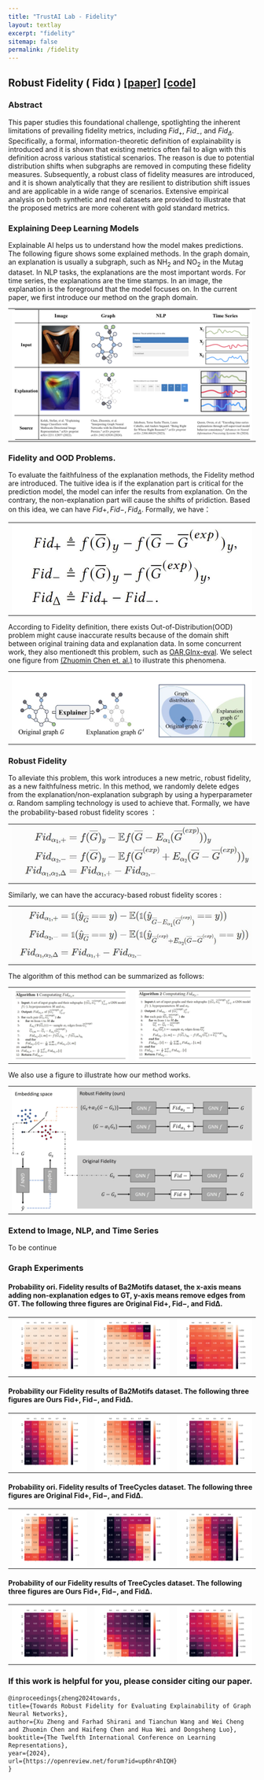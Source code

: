 ```yaml
---
title: "TrustAI Lab - Fidelity"
layout: textlay
excerpt: "fidelity"
sitemap: false
permalink: /fidelity
---
```


## Robust Fidelity ( Fidα )  [[paper]](https://openreview.net/pdf?id=up6hr4hIQH) [[code]](https://github.com/AslanDing/Fidelity) 

### Abstract
This paper studies this foundational challenge, spotlighting the inherent limitations of prevailing fidelity metrics, including  $Fid_+$, $Fid_−$, and $Fid_\Delta$. Specifically, a formal, information-theoretic definition of explainability is introduced and it is shown that existing metrics often fail to align with this definition across various statistical scenarios. The reason is due to potential distribution shifts when subgraphs are removed in computing these fidelity measures. 
Subsequently, a robust class of fidelity measures are introduced, and it is shown analytically that they are resilient to distribution shift issues and are applicable in a wide range of scenarios. Extensive empirical analysis on both synthetic and real datasets are provided to illustrate that the proposed metrics are more coherent with gold standard metrics.

### Explaining Deep Learning Models
Explainable AI helps us to understand how the model makes predictions. The following figure shows some explained methods. In the graph domain, an explanation is usually a subgraph, such as NH$_2$ and NO$_2$ in the Mutag dataset. In NLP tasks, the explanations are the most important words. For time series, the explanations are the time stamps. In an image, the explanation is the foreground that the model focuses on. In the current paper, we first introduce our method on the graph domain.
 
<center class="explain">
<table>
  <tr>
    <td><img src="../images/fidelity/fidelity_explanation.png"  width = "100%" alt="" align=center /> </td>
  </tr>
 </table>
</center>

<!---
### Metric
How to evaluate the explanation method is a challenge due to some problems such as lack of ground truth, multi-motifs and etc. In an image or sentence, it is for humans to understand the context concepts and know if the explanations are correct. However, in the graph and time series domain, humans extract context concepts hard. A tactical way is to compare ground truth with explanation results, so some common metrics, such as accuracy, recall, AUC, and etc, can be easily transferred to explainable AI. In graph explanation methods, some synthetic datasets, such as ba2shapes, and ba2motifs, are introduced to evaluate the explanation methods. The shortcoming of this metric is obvious. The real-world datasets are more complex than synthetic datasets and hard to obtain ground truth.
-->

### Fidelity and OOD Problems.
To evaluate the faithfulness of the explanation methods, the Fidelity method are introduced. The tuitive idea is if the explanation part is critical for the prediction model, the model can infer the results from explanation. On the contrary, the non-explanation part will cause the shifts of pridiction. Based on this idea, we can have $Fid+, Fid-, Fid_\Delta$. Formally, we have：

<center class="metric">
<table>
  <tr>
    <td><img src="../images/fidelity/ori_fidelity.JPG"  width = "100%" alt="" align=center /> </td>
  </tr>
 </table>
</center>

<!--
Fidelity provides another method to evaluate the faithfulness of the explanation, which can be applied to real-world datasets. 
-->

According to Fidelity definition, there exists Out-of-Distribution(OOD) problem might cause inaccurate results because of the domain shift between original training data and explanation data. In some concurrent work, they also mentionedt this problem, such as [OAR](https://proceedings.neurips.cc/paper_files/paper/2023/file/e55c2f3fdde519014c879aa3554414c0-Paper-Conference.pdf),[GInx-eval](https://arxiv.org/abs/2309.16223). We select one figure from [(Zhuomin Chen et. al.)](https://arxiv.org/pdf/2402.02036.pdf) to illustrate this phenomena.
<center class="ood">
<table>
  <tr>
    <td><img src="../images/fidelity/OOD.JPG"  width = "100%" alt="" align=center /> </td>
  </tr>
 </table>
</center>


### Robust Fidelity


To alleviate this problem, this work introduces a new metric, robust fidelity, as a new faithfulness metric. In this method, we randomly delete edges from the explanation/non-explanation subgraph by using a hyperparameter $\alpha$. Random sampling technology is used to achieve that. Formally, we have the probability-based robust fidelity scores ： 
<center class="robust_fid">
<table>
  <tr>
    <td><img src="../images/fidelity/prob_robust_fid.JPG"  width = "100%" alt="" align=center /> </td>
  </tr>
 </table>
</center>
Similarly, we can have the accuracy-based robust fidelity scores :
<center class="robust_fid">
<table>
  <tr>
    <td><img src="../images/fidelity/acc_robust_fid.JPG"  width = "100%" alt="" align=center /> </td>
  </tr>
 </table>
</center>

The algorithm of this method can be summarized as follows:
<center class="algorithm">
<table>
  <tr>
    <td><img src="../images/fidelity/algorithm1.JPG"  width = "100%" alt="" align=center /> </td>
    <td><img src="../images/fidelity/algorithm2.JPG"  width = "100%" alt="" align=center /> </td>
  </tr>
 </table>
</center>

We also use a figure to illustrate how our method works.

<center class="ba2">
<table>
  <tr>
    <td><img src="../images/fidelity/fid_alpha.jpg"  width = "100%" alt="" align=center /> </td>
  </tr>
 </table>

</center>


### Extend to Image, NLP, and Time Series

To be continue


###  Graph Experiments
#### Probability ori. Fidelity results of Ba2Motifs dataset, the x-axis means adding non-explanation edges to GT, y-axis means remove edges from GT. The following three figures are Original Fid+, Fid−, and Fid∆.

<center class="ba2">
<table>
  <tr>
    <td><img src="../images/fidelity/GNN_ba2_results_ori_fid_1fid_plus prob.png"  width = "100%" alt="" align=center /> </td>
    <td><img src="../images/fidelity//GNN_ba2_results_ori_fid_1fid_minus prob.png"  width = "100%" alt="" align=center /></td>
    <td><img src="../images/fidelity//GNN_ba2_results_ori_fid_1fid_Delta prob.png"  width = "100%" alt="" align=center /></td>
  </tr>
 </table>

</center>



#### Probability our Fidelity results of Ba2Motifs dataset. The following three figures are Ours Fid+, Fid−, and Fid∆.
<center class="ba2">

<table>
  <tr>
    <td><img src="../images/fidelity/GNN_ba2_results_new_fid_0_0_seeds_1_fid_plus prob.png"  width = "100%" alt="" align=center /> </td>
    <td><img src="../images/fidelity/GNN_ba2_results_new_fid_0_0_seeds_1_fid_minus prob.png"  width = "100%" alt="" align=center /></td>
    <td><img src="../images/fidelity/GNN_ba2_results_new_fid_0_0_seeds_1_fid_Delta prob.png"  width = "100%" alt="" align=center /></td>
  </tr>
 </table>
</center>

#### Probability ori. Fidelity results of TreeCycles dataset. The following three figures are Original Fid+, Fid−, and Fid∆.
<center class="ba2">
<table>
  <tr>
    <td><img src="../images/fidelity/GNN_syn3_results_ori_fid_1fid_plus prob.png"  width = "100%" alt="" align=center /> </td>
    <td><img src="../images/fidelity/GNN_syn3_results_ori_fid_1fid_minus prob.png"  width = "100%" alt="" align=center /></td>
    <td><img src="../images/fidelity/GNN_syn3_results_ori_fid_1fid_Delta prob.png"  width = "100%" alt="" align=center /></td>
  </tr>
 </table>
</center>

#### Probability of our Fidelity results of TreeCycles dataset. The following three figures are Ours Fid+, Fid−, and Fid∆.
<center class="ba2">

<table>
  <tr>
    <td><img src="../images/fidelity/GNN_syn3_results_new_fid_0_0_seeds_1_fid_plus prob.png"  width = "100%" alt="" align=center /> </td>
    <td><img src="../images/fidelity/GNN_syn3_results_new_fid_0_0_seeds_1_fid_minus prob.png"  width = "100%" alt="" align=center /></td>
    <td><img src="../images/fidelity/GNN_syn3_results_new_fid_0_0_seeds_1_fid_Delta prob.png"  width = "100%" alt="" align=center /></td>
  </tr>
 </table>
</center>



### If this work is helpful for you, please consider citing our paper.

```angular2html
@inproceedings{zheng2024towards,
title={Towards Robust Fidelity for Evaluating Explainability of Graph Neural Networks},
author={Xu Zheng and Farhad Shirani and Tianchun Wang and Wei Cheng and Zhuomin Chen and Haifeng Chen and Hua Wei and Dongsheng Luo},
booktitle={The Twelfth International Conference on Learning Representations},
year={2024},
url={https://openreview.net/forum?id=up6hr4hIQH}
}
```

